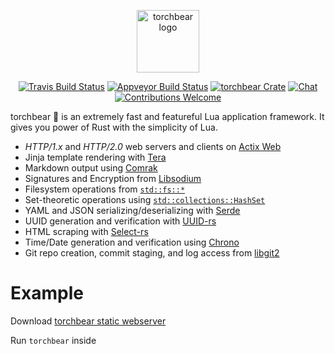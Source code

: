 <p align="center"><img width="100" src="https://i.imgur.com/3GfOkqo.png" alt="torchbear logo"></p>

<p align="center">
  <a href="https://www.travis-ci.com/foundpatterns/torchbear"><img src="https://travis-ci.com/foundpatterns/torchbear.svg?branch=master" alt="Travis Build Status"></a>
  <a href="https://ci.appveyor.com/project/mitchtbaum/torchbear"><img src="https://ci.appveyor.com/api/projects/status/mg6e0p7s5v7j61ja?svg=true" alt="Appveyor Build Status"></a>
  <a href="https://crates.io/crates/torchbear"><img src="https://img.shields.io/crates/v/torchbear.svg" alt="torchbear Crate"></a>
  <a href="https://discord.gg/sWCQxT"><img src="https://img.shields.io/badge/chat-on%20discord-7289da.svg" alt="Chat"></a>
  <a href="https://github.com/foundpatterns/torchbear/issues"><img src="https://img.shields.io/badge/contributions-welcome-brightgreen.svg?style=" alt="Contributions Welcome"></a>
</p>

torchbear 🐻 is an extremely fast and featureful Lua application framework.  It gives you power of Rust with the simplicity of Lua.

* *HTTP/1.x* and *HTTP/2.0* web servers and clients on [Actix Web](https://github.com/actix/actix-web)
* Jinja template rendering with [Tera](https://github.com/Keats/tera)
* Markdown output using [Comrak](https://github.com/kivikakk/comrak)
* Signatures and Encryption from [Libsodium](https://github.com/maidsafe/rust_sodium)
* Filesystem operations from [`std::fs::*`](https://doc.rust-lang.org/std/fs/index.html)
* Set-theoretic operations using [`std::collections::HashSet`](https://doc.rust-lang.org/std/collections/struct.HashSet.html)
* YAML and JSON serializing/deserializing with [Serde](https://github.com/serde-rs/serde)
* UUID generation and verification with [UUID-rs](https://github.com/uuid-rs/uuid)
* HTML scraping with [Select-rs](https://github.com/utkarshkukreti/select.rs)
* Time/Date generation and verification using [Chrono](https://github.com/chronotope/chrono)
* Git repo creation, commit staging, and log access from [libgit2](https://github.com/alexcrichton/git2-rs)

# Example
Download [torchbear static webserver](https://github.com/foundpatterns/torchbear-static-webserver)

Run `torchbear` inside
